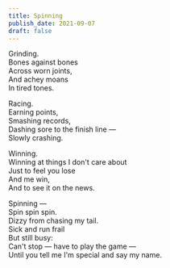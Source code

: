 ```yaml
---
title: Spinning
publish_date: 2021-09-07
draft: false
---
```


Grinding.  
Bones against bones  
Across worn joints,  
And achey moans  
In tired tones.  

Racing.  
Earning points,  
Smashing records,  
Dashing sore to the finish line —  
Slowly crashing.  

Winning.  
Winning at things I don't care about  
Just to feel you lose  
And me win,  
And to see it on the news.  

Spinning —  
Spin spin spin.  
Dizzy from chasing my tail.  
Sick and run frail  
But still busy:  
Can't stop — have to play the game —  
Until you tell me I'm special and say my name.  
